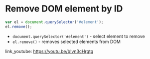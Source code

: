 # Remove DOM element by ID

```javascript
var el = document.querySelector('#element');
el.remove();
```

- `document.querySelector('#element')` - select element to remove
- `el.remove()` - removes selected elements from DOM


link_youtube: https://youtu.be/bIvn3cHrgtg
